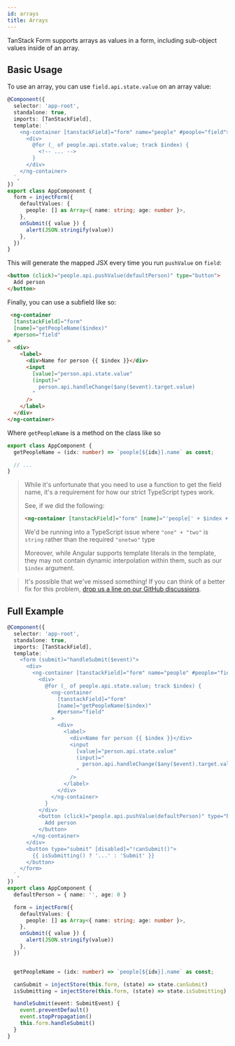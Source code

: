 ```yaml
---
id: arrays
title: Arrays
---
```


TanStack Form supports arrays as values in a form, including sub-object values inside of an array.

## Basic Usage

To use an array, you can use `field.api.state.value` on an array value:

```typescript
@Component({
  selector: 'app-root',
  standalone: true,
  imports: [TanStackField],
  template: `
    <ng-container [tanstackField]="form" name="people" #people="field">
      <div>
        @for (_ of people.api.state.value; track $index) {
          <!-- ... -->
        }
      </div>
    </ng-container>
  `,
})
export class AppComponent {
  form = injectForm({
    defaultValues: {
      people: [] as Array<{ name: string; age: number }>,
    },
    onSubmit({ value }) {
      alert(JSON.stringify(value))
    },
  })
}
```

This will generate the mapped JSX every time you run `pushValue` on `field`:

```html
<button (click)="people.api.pushValue(defaultPerson)" type="button">
  Add person
</button>
```

Finally, you can use a subfield like so:

```html
 <ng-container
  [tanstackField]="form"
  [name]="getPeopleName($index)"
  #person="field"
>
  <div>
    <label>
      <div>Name for person {{ $index }}</div>
      <input
        [value]="person.api.state.value"
        (input)="
          person.api.handleChange($any($event).target.value)
        "
      />
    </label>
  </div>
</ng-container>
```

Where `getPeopleName` is a method on the class like so

```typescript
export class AppComponent {
  getPeopleName = (idx: number) => `people[${idx}].name` as const;

  // ...
}
```

> While it's unfortunate that you need to use a function to get the field name, it's a requirement for how our strict TypeScript types work.
>
> See, if we did the following:
> ```html
> <ng-container [tanstackField]="form" [name]="'people[' + $index + '].name'"></ng-container>
> ```
>
> We'd be running into a TypeScript issue where `"one" + "two"` is `string` rather than the required `"onetwo"` type
>
> Moreover, while Angular supports template literals in the template, they may not contain dynamic interpolation within them, such as our `$index` argument.

> It's possible that we've missed something! If you can think of a better fix for this problem, [drop us a line on our GitHub discussions](https://github.com/TanStack/form/discussions).

## Full Example

```typescript
@Component({
  selector: 'app-root',
  standalone: true,
  imports: [TanStackField],
  template: `
    <form (submit)="handleSubmit($event)">
      <div>
        <ng-container [tanstackField]="form" name="people" #people="field">
          <div>
            @for (_ of people.api.state.value; track $index) {
              <ng-container
                [tanstackField]="form"
                [name]="getPeopleName($index)"
                #person="field"
              >
                <div>
                  <label>
                    <div>Name for person {{ $index }}</div>
                    <input
                      [value]="person.api.state.value"
                      (input)="
                        person.api.handleChange($any($event).target.value)
                      "
                    />
                  </label>
                </div>
              </ng-container>
            }
          </div>
          <button (click)="people.api.pushValue(defaultPerson)" type="button">
            Add person
          </button>
        </ng-container>
      </div>
      <button type="submit" [disabled]="!canSubmit()">
        {{ isSubmitting() ? '...' : 'Submit' }}
      </button>
    </form>
  `,
})
export class AppComponent {
  defaultPerson = { name: '', age: 0 }

  form = injectForm({
    defaultValues: {
      people: [] as Array<{ name: string; age: number }>,
    },
    onSubmit({ value }) {
      alert(JSON.stringify(value))
    },
  })


  getPeopleName = (idx: number) => `people[${idx}].name` as const;

  canSubmit = injectStore(this.form, (state) => state.canSubmit)
  isSubmitting = injectStore(this.form, (state) => state.isSubmitting)

  handleSubmit(event: SubmitEvent) {
    event.preventDefault()
    event.stopPropagation()
    this.form.handleSubmit()
  }
}
```

